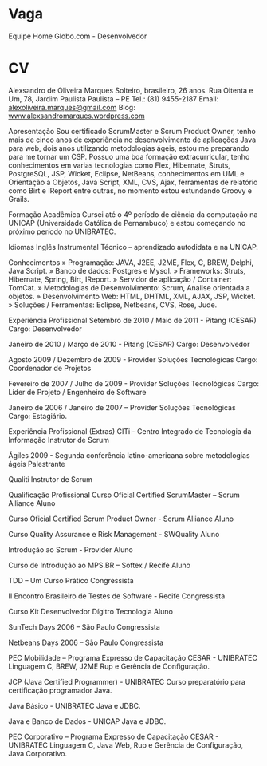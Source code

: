 Vaga
====

Equipe Home Globo.com - Desenvolvedor

CV
==

Alexsandro de Oliveira Marques
Solteiro, brasileiro, 26 anos.
Rua Oitenta e Um, 78, Jardim Paulista
Paulista – PE
Tel.: (81) 9455-2187
Email: alexoliveira.marques@gmail.com
Blog: www.alexsandromarques.wordpress.com

Apresentação
Sou certificado ScrumMaster e Scrum Product Owner, tenho mais de cinco anos de experiência no desenvolvimento de aplicações Java para web, dois anos utilizando metodologias ágeis, estou me preparando para me tornar um CSP. 
Possuo uma boa formação extracurricular, tenho conhecimentos em varias tecnologias como Flex, Hibernate, Struts, PostgreSQL, JSP, Wicket, Eclipse, NetBeans, conhecimentos em UML e Orientação a Objetos, Java Script, XML, CVS, Ajax, ferramentas de relatório como Birt e IReport entre outras, no momento estou estundando Groovy e Grails.

Formação Acadêmica
Cursei até o 4º período de ciência da computação na UNICAP (Universidade Católica de Pernambuco) e estou começando no próximo período no UNIBRATEC.

Idiomas
Inglês Instrumental Técnico – aprendizado autodidata e na UNICAP.

Conhecimentos
» Programação: JAVA, J2EE, J2ME, Flex, C, BREW, Delphi, Java Script.
» Banco de dados: Postgres e Mysql.
» Frameworks: Struts, Hibernate, Spring, Birt, IReport.
» Servidor de aplicação / Container: TomCat.
» Metodologias de Desenvolvimento: Scrum, Analise orientada a objetos.
» Desenvolvimento Web: HTML, DHTML, XML, AJAX, JSP, Wicket.
» Soluções / Ferramentas: Eclipse, Netbeans, CVS, Rose, Jude.

Experiência Profissional
Setembro de 2010 / Maio de 2011 - Pitang (CESAR)
Cargo: Desenvolvedor

Janeiro de 2010 / Março de 2010 - Pitang (CESAR)
Cargo: Desenvolvedor

Agosto 2009 / Dezembro de 2009 - Provider Soluções Tecnológicas
Cargo: Coordenador de Projetos

Fevereiro de 2007 / Julho de 2009 - Provider Soluções Tecnológicas
Cargo: Líder de Projeto / Engenheiro de Software

Janeiro de 2006 / Janeiro de 2007 – Provider Soluções Tecnológicas
Cargo: Estagiário.

Experiência Profissional (Extras)
CITi - Centro Integrado de Tecnologia da Informação
Instrutor de Scrum

Ágiles 2009 - Segunda conferência latino-americana sobre metodologias ágeis
Palestrante

Qualiti
Instrutor de Scrum

Qualificação Profissional
Curso Oficial Certified ScrumMaster – Scrum Alliance
Aluno

Curso Oficial Certified Scrum Product Owner - Scrum Alliance
Aluno

Curso Quality Assurance e Risk Management - SWQuality
Aluno

Introdução ao Scrum - Provider
Aluno

Curso de Introdução ao MPS.BR – Softex / Recife
Aluno

TDD – Um Curso Prático
Congressista

II Encontro Brasileiro de Testes de Software - Recife
Congressista

Curso Kit Desenvolvedor Dígitro Tecnologia
Aluno

SunTech Days 2006 – São Paulo
Congressista

Netbeans Days 2006 – São Paulo
Congressista

PEC Mobilidade – Programa Expresso de Capacitação CESAR - UNIBRATEC
Linguagem C, BREW, J2ME Rup e Gerência de Configuração.

JCP (Java Certified Programmer) - UNIBRATEC
Curso preparatório para certificação programador Java.

Java Básico - UNIBRATEC
Java e JDBC.

Java e Banco de Dados - UNICAP
Java e JDBC.

PEC Corporativo – Programa Expresso de Capacitação CESAR - UNIBRATEC
Linguagem C, Java Web, Rup e Gerência de Configuração, Java Corporativo.

